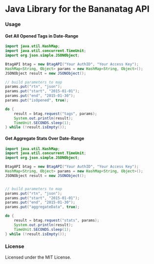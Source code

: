 Java Library for the Bananatag API 
==================================

### Usage

#### Get All Opened Tags in Date-Range
```java
import java.util.HashMap;
import java.util.concurrent.TimeUnit;
import org.json.simple.JSONObject;

BtagAPI btag = new BtagAPI("Your AuthID", "Your Access Key");
HashMap<String, Object> params = new HashMap<String, Object>();
JSONObject result = new JSONObject();

// build parameters to map
params.put("rtn", "json");
params.put("start", "2015-01-01");
params.put("end", "2015-01-30");
params.put("isOpened", true);

do {
	result = btag.request("tags", params);
	System.out.println(result);
	TimeUnit.SECONDS.sleep(1);
} while (!result.isEmpty());

```

#### Get Aggregate Stats Over Date-Range
```java
import java.util.HashMap;
import java.util.concurrent.TimeUnit;
import org.json.simple.JSONObject;

BtagAPI btag = new BtagAPI("Your AuthID", "Your Access Key");
HashMap<String, Object> params = new HashMap<String, Object>();
JSONObject result = new JSONObject();


// build parameters to map
params.put("rtn", "json");
params.put("start", "2015-01-01");
params.put("end", "2015-01-30");
params.put("aggregateData", true);

do {
	result = btag.request("stats", params);
	System.out.println(result);
	TimeUnit.SECONDS.sleep(1);
} while (!result.isEmpty());
```

### License
Licensed under the MIT License.
